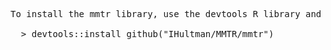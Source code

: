 <pre>
To install the mmtr library, use the devtools R library and call:

  > devtools::install_github("IHultman/MMTR/mmtr")
</pre>
